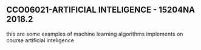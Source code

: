 
## CCO06021-ARTIFICIAL INTELIGENCE - 15204NA 2018.2 

this are some examples of machine learning algorithms implements on course artificial inteligence